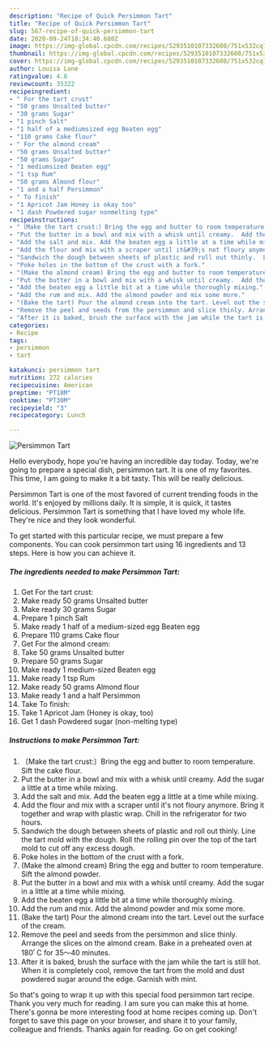```yaml
---
description: "Recipe of Quick Persimmon Tart"
title: "Recipe of Quick Persimmon Tart"
slug: 567-recipe-of-quick-persimmon-tart
date: 2020-09-24T18:34:40.680Z
image: https://img-global.cpcdn.com/recipes/5293510107332608/751x532cq70/persimmon-tart-recipe-main-photo.jpg
thumbnail: https://img-global.cpcdn.com/recipes/5293510107332608/751x532cq70/persimmon-tart-recipe-main-photo.jpg
cover: https://img-global.cpcdn.com/recipes/5293510107332608/751x532cq70/persimmon-tart-recipe-main-photo.jpg
author: Louisa Lane
ratingvalue: 4.6
reviewcount: 35322
recipeingredient:
- " For the tart crust"
- "50 grams Unsalted butter"
- "30 grams Sugar"
- "1 pinch Salt"
- "1 half of a mediumsized egg Beaten egg"
- "110 grams Cake flour"
- " For the almond cream"
- "50 grams Unsalted butter"
- "50 grams Sugar"
- "1 mediumsized Beaten egg"
- "1 tsp Rum"
- "50 grams Almond flour"
- "1 and a half Persimmon"
- " To finish"
- "1 Apricot Jam Honey is okay too"
- "1 dash Powdered sugar nonmelting type"
recipeinstructions:
- "〔Make the tart crust:〕Bring the egg and butter to room temperature. Sift the cake flour."
- "Put the butter in a bowl and mix with a whisk until creamy.  Add the sugar  a little at a time while mixing."
- "Add the salt and mix. Add the beaten egg a little at a time while mixing."
- "Add the flour and mix with a scraper until it&#39;s not floury anymore.  Bring it together and wrap with plastic wrap.  Chill in the refrigerator for two hours."
- "Sandwich the dough between sheets of plastic and roll out thinly.  Line the tart mold with the dough. Roll the rolling pin over the top of the tart mold to cut off any excess dough."
- "Poke holes in the bottom of the crust with a fork."
- "(Make the almond cream) Bring the egg and butter to room temperature. Sift the almond powder."
- "Put the butter in a bowl and mix with a whisk until creamy.  Add the sugar in a little at a time while mixing."
- "Add the beaten egg a little bit at a time while thoroughly mixing."
- "Add the rum and mix. Add the almond powder and mix some more."
- "(Bake the tart) Pour the almond cream into the tart. Level out the surface of the cream."
- "Remove the peel and seeds from the persimmon and slice thinly. Arrange the slices on the almond cream. Bake in a preheated oven at 180ﾟC for 35～40 minutes."
- "After it is baked, brush the surface with the jam while the tart is still hot. When it is completely cool, remove the tart from the mold and dust powdered sugar around the edge.  Garnish with mint."
categories:
- Recipe
tags:
- persimmon
- tart

katakunci: persimmon tart 
nutrition: 272 calories
recipecuisine: American
preptime: "PT18M"
cooktime: "PT30M"
recipeyield: "3"
recipecategory: Lunch

---
```



![Persimmon Tart](https://img-global.cpcdn.com/recipes/5293510107332608/751x532cq70/persimmon-tart-recipe-main-photo.jpg)

Hello everybody, hope you're having an incredible day today. Today, we're going to prepare a special dish, persimmon tart. It is one of my favorites. This time, I am going to make it a bit tasty. This will be really delicious.

Persimmon Tart is one of the most favored of current trending foods in the world. It's enjoyed by millions daily. It is simple, it is quick, it tastes delicious. Persimmon Tart is something that I have loved my whole life. They're nice and they look wonderful.




To get started with this particular recipe, we must prepare a few components. You can cook persimmon tart using 16 ingredients and 13 steps. Here is how you can achieve it.

<!--inarticleads1-->

##### The ingredients needed to make Persimmon Tart:

1. Get  For the tart crust:
1. Make ready 50 grams Unsalted butter
1. Make ready 30 grams Sugar
1. Prepare 1 pinch Salt
1. Make ready 1 half of a medium-sized egg Beaten egg
1. Prepare 110 grams Cake flour
1. Get  For the almond cream:
1. Take 50 grams Unsalted butter
1. Prepare 50 grams Sugar
1. Make ready 1 medium-sized Beaten egg
1. Make ready 1 tsp Rum
1. Make ready 50 grams Almond flour
1. Make ready 1 and a half Persimmon
1. Take  To finish:
1. Take 1 Apricot Jam (Honey is okay, too)
1. Get 1 dash Powdered sugar (non-melting type)




<!--inarticleads2-->

##### Instructions to make Persimmon Tart:

1. 〔Make the tart crust:〕Bring the egg and butter to room temperature. Sift the cake flour.
1. Put the butter in a bowl and mix with a whisk until creamy.  Add the sugar  a little at a time while mixing.
1. Add the salt and mix. Add the beaten egg a little at a time while mixing.
1. Add the flour and mix with a scraper until it&#39;s not floury anymore.  Bring it together and wrap with plastic wrap.  Chill in the refrigerator for two hours.
1. Sandwich the dough between sheets of plastic and roll out thinly.  Line the tart mold with the dough. Roll the rolling pin over the top of the tart mold to cut off any excess dough.
1. Poke holes in the bottom of the crust with a fork.
1. (Make the almond cream) Bring the egg and butter to room temperature. Sift the almond powder.
1. Put the butter in a bowl and mix with a whisk until creamy.  Add the sugar in a little at a time while mixing.
1. Add the beaten egg a little bit at a time while thoroughly mixing.
1. Add the rum and mix. Add the almond powder and mix some more.
1. (Bake the tart) Pour the almond cream into the tart. Level out the surface of the cream.
1. Remove the peel and seeds from the persimmon and slice thinly. Arrange the slices on the almond cream. Bake in a preheated oven at 180ﾟC for 35～40 minutes.
1. After it is baked, brush the surface with the jam while the tart is still hot. When it is completely cool, remove the tart from the mold and dust powdered sugar around the edge.  Garnish with mint.




So that's going to wrap it up with this special food persimmon tart recipe. Thank you very much for reading. I am sure you can make this at home. There's gonna be more interesting food at home recipes coming up. Don't forget to save this page on your browser, and share it to your family, colleague and friends. Thanks again for reading. Go on get cooking!
